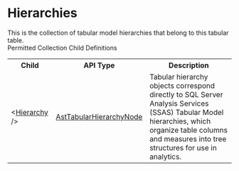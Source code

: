 # Hierarchies

<div class="LanguageSummary"><div class ="SummaryItem">This is the collection of tabular model hierarchies that belong to this tabular table.</div></div><div class="SchemaBindingGroup"><div class="SchemaBindingGroupHeader">Permitted Collection Child Definitions</div><table id="SchemaBindingList" class="SchemaBindingList"><tbody><tr><th class="SchemaBindingNameColumnHeader">Child</th><th class="SchemaBindingTypeColumnHeader">API Type</th><th class="SchemaBindingSummaryColumnHeader">Description</th></tr><tr class="cd0"><td class="SchemaBindingName"><span class="punc">&lt;</span><a href=Varigence.Languages.Biml.Tabular.AstTabularHierarchyNode.html">Hierarchy</a><span class="punc"> /&gt;</span></td><td class="SchemaBindingType"><a href="../api-reference/Varigence.Languages.Biml.Tabular.AstTabularHierarchyNode.html">AstTabularHierarchyNode</a></td><td class="SchemaBindingSummary">Tabular hierarchy objects correspond directly to SQL Server Analysis Services (SSAS) Tabular Model hierarchies, which organize table columns and measures into tree structures for use in analytics.</td></tr></tbody></table></div>